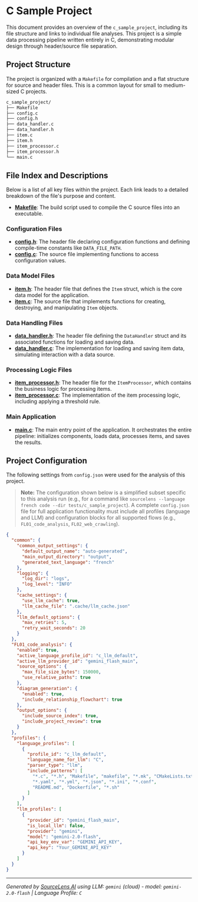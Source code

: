 # C Sample Project

This document provides an overview of the `c_sample_project`, including its file structure and links to individual file analyses. This project is a simple data processing pipeline written entirely in C, demonstrating modular design through header/source file separation.

## Project Structure

The project is organized with a `Makefile` for compilation and a flat structure for source and header files. This is a common layout for small to medium-sized C projects.

```bash
c_sample_project/
├── Makefile
├── config.c
├── config.h
├── data_handler.c
├── data_handler.h
├── item.c
├── item.h
├── item_processor.c
├── item_processor.h
└── main.c
```

## File Index and Descriptions

Below is a list of all key files within the project. Each link leads to a detailed breakdown of the file's purpose and content.

*   **[Makefile](./Makefile)**: The build script used to compile the C source files into an executable.

### Configuration Files

*   **[config.h](./config.h)**: The header file declaring configuration functions and defining compile-time constants like `DATA_FILE_PATH`.
*   **[config.c](./config.c)**: The source file implementing functions to access configuration values.

### Data Model Files

*   **[item.h](./item.h)**: The header file that defines the `Item` struct, which is the core data model for the application.
*   **[item.c](./item.c)**: The source file that implements functions for creating, destroying, and manipulating `Item` objects.

### Data Handling Files

*   **[data_handler.h](./data_handler.h)**: The header file defining the `DataHandler` struct and its associated functions for loading and saving data.
*   **[data_handler.c](./data_handler.c)**: The implementation for loading and saving item data, simulating interaction with a data source.

### Processing Logic Files

*   **[item_processor.h](./item_processor.h)**: The header file for the `ItemProcessor`, which contains the business logic for processing items.
*   **[item_processor.c](./item_processor.c)**: The implementation of the item processing logic, including applying a threshold rule.

### Main Application

*   **[main.c](./main.c)**: The main entry point of the application. It orchestrates the entire pipeline: initializes components, loads data, processes items, and saves the results.

## Project Configuration

The following settings from `config.json` were used for the analysis of this project.

> **Note:** The configuration shown below is a simplified subset specific to this analysis run (e.g., for a command like `sourcelens --language french code --dir tests/c_sample_project`). A complete `config.json` file for full application functionality must include all profiles (language and LLM) and configuration blocks for all supported flows (e.g., `FL01_code_analysis`, `FL02_web_crawling`).

```json
{
  "common": {
    "common_output_settings": {
      "default_output_name": "auto-generated",
      "main_output_directory": "output",
      "generated_text_language": "french"
    },
    "logging": {
      "log_dir": "logs",
      "log_level": "INFO"
    },
    "cache_settings": {
      "use_llm_cache": true,
      "llm_cache_file": ".cache/llm_cache.json"
    },
    "llm_default_options": {
      "max_retries": 5,
      "retry_wait_seconds": 20
    }
  },
  "FL01_code_analysis": {
    "enabled": true,
    "active_language_profile_id": "c_llm_default",
    "active_llm_provider_id": "gemini_flash_main",
    "source_options": {
      "max_file_size_bytes": 150000,
      "use_relative_paths": true
    },
    "diagram_generation": {
      "enabled": true,
      "include_relationship_flowchart": true
    },
    "output_options": {
      "include_source_index": true,
      "include_project_review": true
    }
  },
  "profiles": {
    "language_profiles": [
      {
        "profile_id": "c_llm_default",
        "language_name_for_llm": "C",
        "parser_type": "llm",
        "include_patterns": [
          "*.c", "*.h", "Makefile", "makefile", "*.mk", "CMakeLists.txt", "*.cmake",
          "*.yaml", "*.yml", "*.json", "*.ini", "*.conf",
          "README.md", "Dockerfile", "*.sh"
        ]
      }
    ],
    "llm_profiles": [
      {
        "provider_id": "gemini_flash_main",
        "is_local_llm": false,
        "provider": "gemini",
        "model": "gemini-2.0-flash",
        "api_key_env_var": "GEMINI_API_KEY",
        "api_key": "Your_GEMINI_API_KEY"
      }
    ]
  }
}
```
---

*Generated by [SourceLens AI](https://github.com/openXFlow/sourceLensAI) using LLM: `gemini` (cloud) - model: `gemini-2.0-flash` | Language Profile: `C`*
